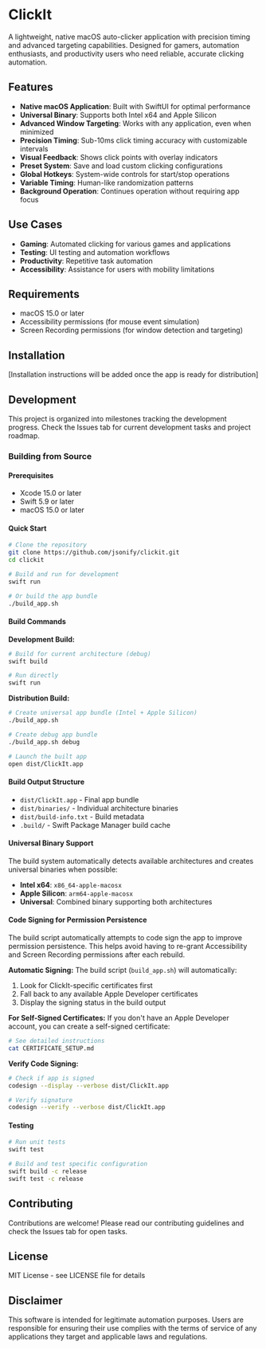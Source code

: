 # ClickIt

A lightweight, native macOS auto-clicker application with precision timing and advanced targeting capabilities. Designed for gamers, automation enthusiasts, and productivity users who need reliable, accurate clicking automation.

## Features

- **Native macOS Application**: Built with SwiftUI for optimal performance
- **Universal Binary**: Supports both Intel x64 and Apple Silicon
- **Advanced Window Targeting**: Works with any application, even when minimized
- **Precision Timing**: Sub-10ms click timing accuracy with customizable intervals
- **Visual Feedback**: Shows click points with overlay indicators
- **Preset System**: Save and load custom clicking configurations
- **Global Hotkeys**: System-wide controls for start/stop operations
- **Variable Timing**: Human-like randomization patterns
- **Background Operation**: Continues operation without requiring app focus

## Use Cases

- **Gaming**: Automated clicking for various games and applications
- **Testing**: UI testing and automation workflows
- **Productivity**: Repetitive task automation
- **Accessibility**: Assistance for users with mobility limitations

## Requirements

- macOS 15.0 or later
- Accessibility permissions (for mouse event simulation)
- Screen Recording permissions (for window detection and targeting)

## Installation

[Installation instructions will be added once the app is ready for distribution]

## Development

This project is organized into milestones tracking the development progress. Check the Issues tab for current development tasks and project roadmap.

### Building from Source

#### Prerequisites
- Xcode 15.0 or later
- Swift 5.9 or later
- macOS 15.0 or later

#### Quick Start
```bash
# Clone the repository
git clone https://github.com/jsonify/clickit.git
cd clickit

# Build and run for development
swift run

# Or build the app bundle
./build_app.sh
```

#### Build Commands

**Development Build:**
```bash
# Build for current architecture (debug)
swift build

# Run directly
swift run
```

**Distribution Build:**
```bash
# Create universal app bundle (Intel + Apple Silicon)
./build_app.sh

# Create debug app bundle
./build_app.sh debug

# Launch the built app
open dist/ClickIt.app
```

#### Build Output Structure
- `dist/ClickIt.app` - Final app bundle
- `dist/binaries/` - Individual architecture binaries
- `dist/build-info.txt` - Build metadata
- `.build/` - Swift Package Manager build cache

#### Universal Binary Support
The build system automatically detects available architectures and creates universal binaries when possible:
- **Intel x64**: `x86_64-apple-macosx`
- **Apple Silicon**: `arm64-apple-macosx`
- **Universal**: Combined binary supporting both architectures

#### Code Signing for Permission Persistence

The build script automatically attempts to code sign the app to improve permission persistence. This helps avoid having to re-grant Accessibility and Screen Recording permissions after each rebuild.

**Automatic Signing:**
The build script (`build_app.sh`) will automatically:
1. Look for ClickIt-specific certificates first
2. Fall back to any available Apple Developer certificates
3. Display the signing status in the build output

**For Self-Signed Certificates:**
If you don't have an Apple Developer account, you can create a self-signed certificate:
```bash
# See detailed instructions
cat CERTIFICATE_SETUP.md
```

**Verify Code Signing:**
```bash
# Check if app is signed
codesign --display --verbose dist/ClickIt.app

# Verify signature
codesign --verify --verbose dist/ClickIt.app
```

#### Testing
```bash
# Run unit tests
swift test

# Build and test specific configuration
swift build -c release
swift test -c release
```

## Contributing

Contributions are welcome! Please read our contributing guidelines and check the Issues tab for open tasks.

## License

MIT License - see LICENSE file for details

## Disclaimer

This software is intended for legitimate automation purposes. Users are responsible for ensuring their use complies with the terms of service of any applications they target and applicable laws and regulations.
